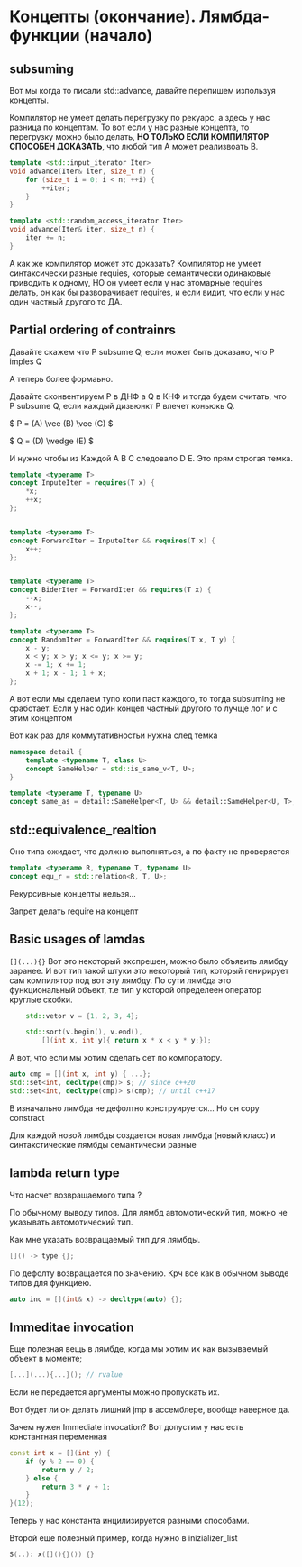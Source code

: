 # Концепты (окончание). Лямбда-функции (начало)

## subsuming

Вот мы когда то писали std::advance, давайте перепишем изпользуя концепты.

Компилятор не умеет делать перегрузку по рекуарс, а здесь у нас разница по концептам. То вот если у нас разные концепта, то перегрузку можно было делать, **НО ТОЛЬКО ЕСЛИ
КОМПИЛЯТОР СПОСОБЕН ДОКАЗАТЬ**, что любой тип А может реализвоать В.

```c++
template <std::input_iterator Iter>
void advance(Iter& iter, size_t n) {
    for (size_t i = 0; i < n; ++i) {
        ++iter;
    }
}

template <std::random_access_iterator Iter>
void advance(Iter& iter, size_t n) {
    iter += n;
}
```

А как же компилятор может это доказать? Компилятор не умеет синтаксически разные requies, которые семантически одинаковые приводить к одному, НО он умеет если у нас атомарные requires делать, он как бы разворачивает requires, и если видит, что если у нас один частный другого то ДА.

## Partial ordering of contrainrs 

Давайте скажем что P subsume Q, если может быть доказано, что P imples Q

А теперь более формаьно. 

Давайте сконвентируем P в ДНФ а Q в КНФ и тогда будем считать, что P subsume Q, если каждый дизьюнкт P влечет коньюкь Q.

$ P = (A) \vee (B) \vee (C) $

$ Q = (D) \wedge (E) $

И нужно чтобы из Каждой A B C следовало D E. Это прям строгая темка.

```c++
template <typename T>
concept InputeIter = requires(T x) {
    *x;
    ++x;
};


template <typename T>
concept ForwardIter = InputeIter && requires(T x) {
    x++;
};


template <typename T>
concept BiderIter = ForwardIter && requires(T x) {
    --x;
    x--;
};

template <typename T>
concept RandomIter = ForwardIter && requires(T x, T y) {
    x - y;
    x < y; x > y; x <= y; x >= y;
    x -= 1; x += 1;
    x + 1; x - 1; 1 + x;
};
```

А вот если мы сделаем тупо копи паст каждого, то тогда subsuming не сработает. Если у нас один концеп частный другого то лучще лог и с этим концептом

Вот как раз для коммутативностьи нужна след темка

```c++
namespace detail {
    template <typename T, class U>
    concept SameHelper = std::is_same_v<T, U>;
}

template <typename T, typename U>
concept same_as = detail::SameHelper<T, U> && detail::SameHelper<U, T>;
```

## std::equivalence_realtion

Оно типа ожидает, что должно выполняться, а по факту не проверяется

```c++
template <typename R, typename T, typename U>
concept equ_r = std::relation<R, T, U>;
```

Рекурсивные концепты нельзя...

Запрет делать require на концепт

## Basic usages of lamdas

```[](...){}``` Вот это некоторый экспрешен, можно было объявить лямбду заранее. И вот тип такой штуки это некоторый тип, который генирирует сам компилятор под вот эту лямбду. По сути  лямбда это функциональный объект, т.е тип у которой определеен оператор круглые скобки.

```c++
    std::vetor v = {1, 2, 3, 4};

    std::sort(v.begin(), v.end(),
        [](int x, int y){ return x * x < y * y;});
```

А вот, что если мы хотим сделать сет по компоратору.

```c++
auto cmp = [](int x, int y) { ...};
std::set<int, decltype(cmp)> s; // since c++20
std::set<int, decltype(cmp)> s(cmp); // until c++17
```

В изначально лямбда не дефолтно конструируется... Но он copy constract

Для каждой новой лямбды создается новая лямбда (новый класс) и синтакстические лямбды семантически разные

## lambda return type

Что насчет возвращаемого типа ?

По обычному выводу типов. Для лямбд автомотический тип, можно не указывать автомотический тип.

Как мне указать возвращаемый тип для лямбды.

```c++
[]() -> type {};
```
По дефолту возвращается по значению. Крч все как в обычном выводе типов для функциею.

```c++
auto inc = [](int& x) -> decltype(auto) {};
```

## Immeditae invocation

Еще полезная вещь в лямбде, когда мы хотим их как вызываемый объект в моменте;

```c++
[...](...){...}(); // rvalue
```
Если не передается аргументы можно пропускать их.

Вот будет ли он делать лишний jmp в ассемблере, вообще наверное да.

Зачем нужен Immediate invocation? Вот допустим у нас есть константная переменная

```c++
const int x = [](int y) {
    if (y % 2 == 0) {
        return y / 2;
    } else {
        return 3 * y + 1;
    }
}(12);
```

Теперь у нас константа инцилизируется разными способами.

Второй еще полезный пример, когда нужно в inizializer_list

```c++
S(..): x([](){}()) {}
```

